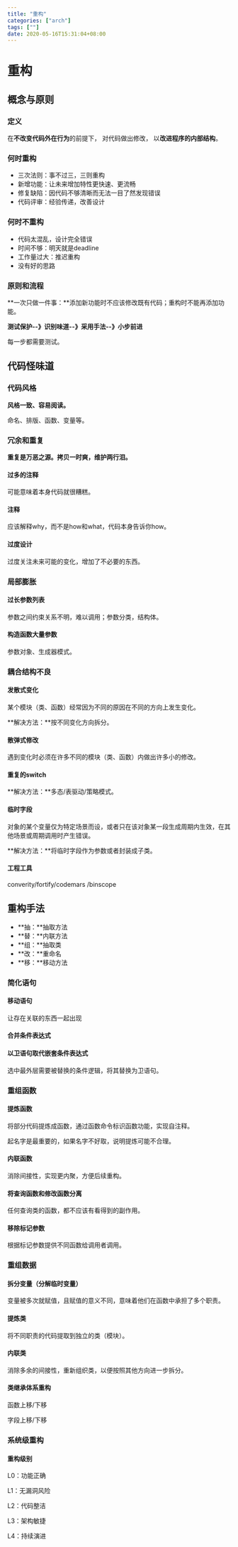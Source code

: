 ```yaml
---
title: "重构"
categories: ["arch"]
tags: [""]
date: 2020-05-16T15:31:04+08:00
---
```


# 重构

## 概念与原则

### 定义

在**不改变代码外在行为**的前提下， 对代码做出修改， 以**改进程序的内部结构**。 

### 何时重构

- 三次法则：事不过三，三则重构
- 新增功能：让未来增加特性更快速、更流畅
- 修复缺陷：因代码不够清晰而无法一目了然发现错误
- 代码评审：经验传递，改善设计

### 何时不重构

- 代码太混乱，设计完全错误
- 时间不够：明天就是deadline
- 工作量过大：推迟重构
- 没有好的思路

### 原则和流程

**一次只做一件事：**添加新功能时不应该修改既有代码；重构时不能再添加功能。

**测试保护--》识别味道--》采用手法--》小步前进**

每一步都需要测试。

## 代码怪味道

### 代码风格

**风格一致、容易阅读。**

命名、排版、函数、变量等。

### 冗余和重复

**重复是万恶之源。拷贝一时爽，维护两行泪。**

#### 过多的注释

可能意味着本身代码就很糟糕。

#### 注释

应该解释why，而不是how和what，代码本身告诉你how。

#### 过度设计

过度关注未来可能的变化，增加了不必要的东西。

### 局部膨胀

#### 过长参数列表

参数之间约束关系不明，难以调用；参数分类，结构体。

#### 构造函数大量参数

参数对象、生成器模式。

### 耦合结构不良

#### 发散式变化

某个模块（类、函数）经常因为不同的原因在不同的方向上发生变化。

**解决方法：**按不同变化方向拆分。

#### 散弹式修改

遇到变化时必须在许多不同的模块（类、函数）内做出许多小的修改。

#### 重复的switch

**解决方法：**多态/表驱动/策略模式。

#### 临时字段

对象的某个变量仅为特定场景而设，或者只在该对象某一段生成周期内生效，在其他场景或周期调用时产生错误。

**解决方法：**将临时字段作为参数或者封装成子类。

#### 工程工具

converity/fortify/codemars /binscope

## 重构手法

- **抽：**抽取方法
- **替：**内联方法
- **组：**抽取类
- **改：**重命名
- **移：**移动方法

### 简化语句

#### 移动语句

让存在关联的东西一起出现

#### 合并条件表达式

#### 以卫语句取代嵌套条件表达式 

选中最外层需要被替换的条件逻辑，将其替换为卫语句。

### 重组函数

#### 提炼函数

将部分代码提炼成函数，通过函数命令标识函数功能，实现自注释。

起名字是最重要的，如果名字不好取，说明提炼可能不合理。

#### 内联函数

消除间接性，实现更内聚，方便后续重构。

#### 将查询函数和修改函数分离

任何查询类的函数，都不应该有看得到的副作用。

#### 移除标记参数

 根据标记参数提供不同函数给调用者调用。

### 重组数据

#### 拆分变量（分解临时变量）

变量被多次就赋值，且赋值的意义不同，意味着他们在函数中承担了多个职责。

#### 提炼类

将不同职责的代码提取到独立的类（模块）。

#### 内联类

消除多余的间接性，重新组织类，以便按照其他方向进一步拆分。

#### 类继承体系重构

函数上移/下移

字段上移/下移

### 系统级重构

#### 重构级别

L0：功能正确

L1：无漏洞风险

L2：代码整洁

L3：架构敏捷

L4：持续演进
